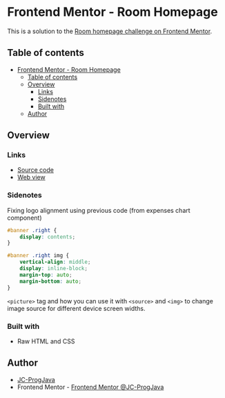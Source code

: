 # Frontend Mentor - Room Homepage

This is a solution to the [Room homepage challenge on Frontend Mentor](https://www.frontendmentor.io/challenges/room-homepage-BtdBY_ENq).

## Table of contents
* [Frontend Mentor - Room Homepage](#frontend-mentor---room-homepage)
  * [Table of contents](#table-of-contents)
  * [Overview](#overview)
    * [Links](#links)
    * [Sidenotes](#sidenotes)
    * [Built with](#built-with)
  * [Author](#author)

## Overview
### Links

- [Source code](https://github.com/JC-ProgJava/FrontendMentor/tree/master/docs/room-homepage)
- [Web view](https://jc-progjava.github.io/FrontendMentor/room-homepage)

### Sidenotes

Fixing logo alignment using previous code (from expenses chart component)
```css
#banner .right {
    display: contents;
}

#banner .right img {
    vertical-align: middle;
    display: inline-block;
    margin-top: auto;
    margin-bottom: auto;
}
```

`<picture>` tag and how you can use it with `<source>` and `<img>` to change image source for different device screen widths. 

### Built with

- Raw HTML and CSS

## Author

- [JC-ProgJava](https://github.com/JC-ProgJava)
- Frontend Mentor - [Frontend Mentor @JC-ProgJava](https://www.frontendmentor.io/profile/JC-ProgJava)